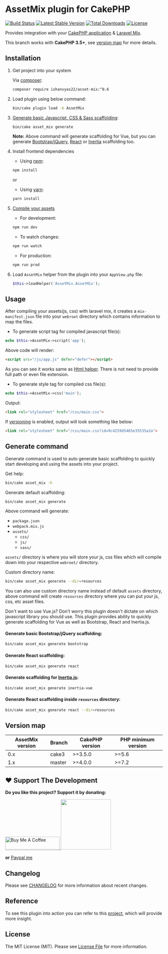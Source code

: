 # AssetMix plugin for CakePHP

[![Build Status](https://travis-ci.com/ishanvyas22/asset-mix.svg?branch=master)](https://travis-ci.com/ishanvyas22/asset-mix)
[![Latest Stable Version](https://poser.pugx.org/ishanvyas22/asset-mix/v/stable)](https://packagist.org/packages/ishanvyas22/asset-mix)
[![Total Downloads](https://poser.pugx.org/ishanvyas22/asset-mix/downloads)](https://packagist.org/packages/ishanvyas22/asset-mix)
[![License](https://poser.pugx.org/ishanvyas22/asset-mix/license)](https://packagist.org/packages/ishanvyas22/asset-mix)

Provides integration with your [CakePHP application](https://cakephp.org/) & [Laravel Mix](https://laravel-mix.com).

This branch works with **CakePHP 3.5+**, see [version map](#version-map) for more details.

## Installation

1. Get project into your system

    Via [composer](https://packagist.org/packages/ishanvyas22/asset-mix):
    ```bash
    composer require ishanvyas22/asset-mix:^0.6
    ```
2. Load plugin using below command:
    ```bash
    bin/cake plugin load -b AssetMix
    ```
3. [Generate basic Javascript, CSS & Sass scaffolding](#generate-command):
    ```bash
    bin/cake asset_mix generate
    ```
    **Note:** Above command will generate scaffolding for Vue, but you can generate [Bootstrap/jQuery](#generate-basic-bootstrapjquery-scaffolding), [React](#generate-react-scaffolding) or [Inertia](#generate-scaffolding-for-inertiajs) scaffolding too.
4. Install frontend dependencies
    - Using [npm](https://www.npmjs.com/):
    ```bash
    npm install
    ```
    or
    - Using [yarn](https://yarnpkg.com/):
    ```bash
    yarn install
    ```
5. [Compile your assets](https://laravel-mix.com/docs/4.0/workflow#step-4-compilation)
    - For development:
    ```bash
    npm run dev
    ```
    - To watch changes:
    ```bash
    npm run watch
    ```

    - For production:
    ```bash
    npm run prod
    ```
6. Load `AssetMix` helper from the plugin into your `AppView.php` file:
    ```php
    $this->loadHelper('AssetMix.AssetMix');
    ```

## Usage

After compiling your assets(js, css) with laravel mix, it creates a `mix-manifest.json` file into your `webroot` directory which contains information to map the files.

- To generate script tag for compiled javascript file(s):

```php
echo $this->AssetMix->script('app');
```

Above code will render:

```html
<script src="/js/app.js" defer="defer"></script>
```

As you can see it works same as [Html helper](https://book.cakephp.org/3.0/en/views/helpers/html.html#linking-to-javascript-files). There is not need to provide full path or even file extension.

- To generate style tag for compiled css file(s):

```php
echo $this->AssetMix->css('main');
```

Output:

```html
<link rel="stylesheet" href="/css/main.css">
```

If [versioning](https://laravel-mix.com/docs/4.0/versioning) is enabled, output will look something like below:

```html
<link rel="stylesheet" href="/css/main.css?id=9c4259d5465e35535a2a">
```

## Generate command

Generate command is used to auto generate basic scaffolding to quickly start developing and using the assets into your project.

Get help:

```bash
bin/cake asset_mix -h
```

Generate default scaffolding:

```bash
bin/cake asset_mix generate
```

Above command will generate:
- `package.json`
- `webpack.mix.js`
- `assets/`
    - `css/`
    - `js/`
    - `sass/`

`assets/` directory is where you will store your js, css files which will compile down into your respective `webroot/` directory.

Custom directory name:

```bash
bin/cake asset_mix generate --dir=resources
```
You can also use custom directory name instead of default `assets` directory, above command will create `resources` directory where you can put your js, css, etc asset files.

Don't want to use Vue.js? Don't worry this plugin doesn't dictate on which javascript library you should use. This plugin provides ability to quickly generate scaffolding for Vue as well as Bootstrap, React and Inertia.js.

#### Generate basic Bootstrap/jQuery scaffolding:

```bash
bin/cake asset_mix generate bootstrap
```

#### Generate React scaffolding:

```bash
bin/cake asset_mix generate react
```

#### Generate scaffolding for [Inertia.js](https://inertiajs.com/):

```bash
bin/cake asset_mix generate inertia-vue
```

#### Generate React scaffolding inside `resources` directory:

```bash
bin/cake asset_mix generate react --dir=resources
```

## Version map

AssetMix version | Branch | CakePHP version | PHP minimum version |
--- | --- | --- | --- |
0.x | cake3 | >=3.5.0 | >=5.6 |
1.x | master | >=4.0.0 | >=7.2 |

## ❤️  Support The Development
**Do you like this project? Support it by donating:**

<a href="https://www.buymeacoffee.com/ishanvyas" target="_blank">
    <img src="https://www.buymeacoffee.com/assets/img/custom_images/purple_img.png" alt="Buy Me A Coffee" style="height: 41px !important;width: 174px !important;box-shadow: 0px 3px 2px 0px rgba(190, 190, 190, 0.5) !important;-webkit-box-shadow: 0px 3px 2px 0px rgba(190, 190, 190, 0.5) !important;" >
</a>

<a href="https://www.patreon.com/ishanvyas">
    <img src="https://c5.patreon.com/external/logo/become_a_patron_button@2x.png" width="160">
</a>

**or** [Paypal me](https://paypal.me/IshanVyas?locale.x=en_GB)

## Changelog
Please see [CHANGELOG](CHANGELOG-0.x.md) for more information about recent changes.

## Reference
To see this plugin into action you can refer to this [project](https://github.com/ishanvyas22/cakephpvue-spa), which will provide more insight.

## License
The MIT License (MIT). Please see [License File](LICENSE.md) for more information.
